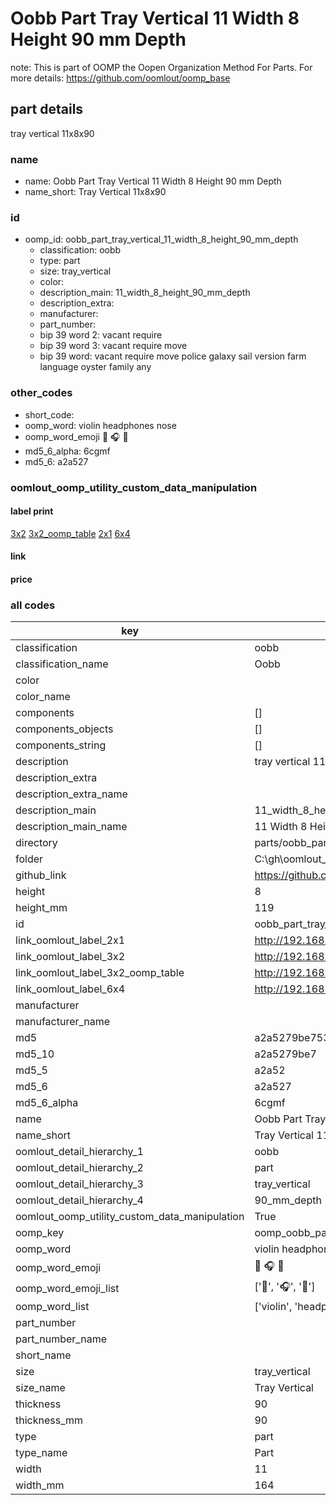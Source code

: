 # Oobb Part Tray Vertical 11 Width 8 Height 90 mm Depth  

note: This is part of OOMP the Oopen Organization Method For Parts. For more details: https://github.com/oomlout/oomp_base

##  part details
  



tray vertical 11x8x90



### name
* name: Oobb Part Tray Vertical 11 Width 8 Height 90 mm Depth
* name_short: Tray Vertical 11x8x90 
### id
* oomp_id: oobb_part_tray_vertical_11_width_8_height_90_mm_depth
  * classification: oobb
  * type: part
  * size: tray_vertical
  * color: 
  * description_main: 11_width_8_height_90_mm_depth
  * description_extra: 
  * manufacturer: 
  * part_number: 
  * bip 39 word 2: vacant require
  * bip 39 word 3: vacant require move
  * bip 39 word: vacant require move police galaxy sail version farm language oyster family any

### other_codes
* short_code: 
* oomp_word: violin headphones nose
* oomp_word_emoji :violin: :headphones: :nose:
* md5_6_alpha: 6cgmf
* md5_6: a2a527






### oomlout_oomp_utility_custom_data_manipulation
#### label print
[3x2](http://192.168.1.245:1112/?label=oomp%206cgmf)
[3x2_oomp_table](http://192.168.1.108:1112/?label=oomp%206cgmf)
[2x1](http://192.168.1.242:1112/?label=oomp%206cgmf)
[6x4](http://192.168.1.55:1112/?label=oomp%206cgmf)    

#### link

                              

#### price







### all codes 
| key | value |  
| --- | --- |  
| classification | oobb |  
| classification_name | Oobb |  
| color |  |  
| color_name |  |  
| components | [] |  
| components_objects | [] |  
| components_string | [] |  
| description | tray vertical 11x8x90 |  
| description_extra |  |  
| description_extra_name |  |  
| description_main | 11_width_8_height_90_mm_depth |  
| description_main_name | 11 Width 8 Height 90 mm Depth |  
| directory | parts/oobb_part_tray_vertical_11_width_8_height_90_mm_depth |  
| folder | C:\gh\oomlout_oobb_version_4_generated_parts\parts\oobb_part_tray_vertical_11_width_8_height_90_mm_depth |  
| github_link | https://github.com/oomlout/oomlout_oomp_part_src/tree/main/parts/oobb_part_tray_vertical_11_width_8_height_90_mm_depth |  
| height | 8 |  
| height_mm | 119 |  
| id | oobb_part_tray_vertical_11_width_8_height_90_mm_depth |  
| link_oomlout_label_2x1 | http://192.168.1.242:1112/?label=oomp%206cgmf |  
| link_oomlout_label_3x2 | http://192.168.1.245:1112/?label=oomp%206cgmf |  
| link_oomlout_label_3x2_oomp_table | http://192.168.1.108:1112/?label=oomp%206cgmf |  
| link_oomlout_label_6x4 | http://192.168.1.55:1112/?label=oomp%206cgmf |  
| manufacturer |  |  
| manufacturer_name |  |  
| md5 | a2a5279be7533e5af8af7a7b21adc783 |  
| md5_10 | a2a5279be7 |  
| md5_5 | a2a52 |  
| md5_6 | a2a527 |  
| md5_6_alpha | 6cgmf |  
| name | Oobb Part Tray Vertical 11 Width 8 Height 90 mm Depth |  
| name_short | Tray Vertical 11x8x90  |  
| oomlout_detail_hierarchy_1 | oobb |  
| oomlout_detail_hierarchy_2 | part |  
| oomlout_detail_hierarchy_3 | tray_vertical |  
| oomlout_detail_hierarchy_4 | 90_mm_depth |  
| oomlout_oomp_utility_custom_data_manipulation | True |  
| oomp_key | oomp_oobb_part_tray_vertical_11_width_8_height_90_mm_depth |  
| oomp_word | violin headphones nose |  
| oomp_word_emoji | :violin: :headphones: :nose: |  
| oomp_word_emoji_list | [':violin:', ':headphones:', ':nose:'] |  
| oomp_word_list | ['violin', 'headphones', 'nose'] |  
| part_number |  |  
| part_number_name |  |  
| short_name |  |  
| size | tray_vertical |  
| size_name | Tray Vertical |  
| thickness | 90 |  
| thickness_mm | 90 |  
| type | part |  
| type_name | Part |  
| width | 11 |  
| width_mm | 164 |  
